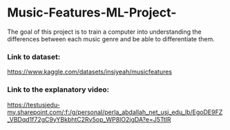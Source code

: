 # Music-Features-ML-Project-
The goal of this project is to train a computer into understanding the differences between each music genre and be able to differentiate them.
### Link to dataset:
https://www.kaggle.com/datasets/insiyeah/musicfeatures
### Link to the explanatory video:
https://testusjedu-my.sharepoint.com/:f:/g/personal/perla_abdallah_net_usj_edu_lb/EgoDE9FZ_VBDqd1f72gC9yYBkbhtC2Rv5op_WP8IO2jgDA?e=J5TtIR
